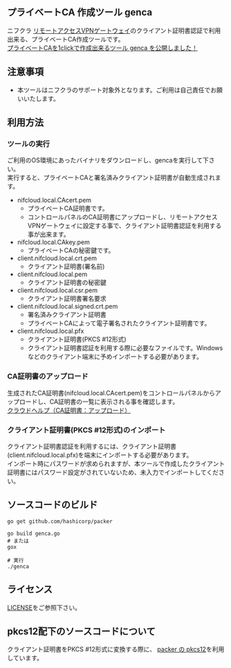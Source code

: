 ## プライベートCA 作成ツール genca

ニフクラ [リモートアクセスVPNゲートウェイ](https://pfs.nifcloud.com/service/ra_vpngw.htm)のクライアント証明書認証で利用出来る、プライベートCA作成ツールです。  
[プライベートCAを1clickで作成出来るツール genca を公開しました！](https://blog.pfs.nifcloud.com/20190410_genca)

## 注意事項

  * 本ツールはニフクラのサポート対象外となります。ご利用は自己責任でお願いいたします。

## 利用方法

### ツールの実行

  ご利用のOS環境にあったバイナリをダウンロードし、gencaを実行して下さい。  
  実行すると、プライベートCAと署名済みクライアント証明書が自動生成されます。  

* nifcloud.local.CAcert.pem
  * プライベートCA証明書です。
  * コントロールパネルのCA証明書にアップロードし、リモートアクセスVPNゲートウェイに設定する事で、クライアント証明書認証を利用する事が出来ます。
* nifcloud.local.CAkey.pem
  * プライベートCAの秘密鍵です。
* client.nifcloud.local.crt.pem
  * クライアント証明書(署名前)
* client.nifcloud.local.pem
  * クライアント証明書の秘密鍵
* client.nifcloud.local.csr.pem
  * クライアント証明書署名要求
* client.nifcloud.local.signed.crt.pem
  * 署名済みクライアント証明書
  * プライベートCAによって電子署名されたクライアント証明書です。
* client.nifcloud.local.pfx
  * クライアント証明書(PKCS #12形式)
  * クライアント証明書認証を利用する際に必要なファイルです。Windowsなどのクライアント端末に予めインポートする必要があります。

### CA証明書のアップロード

生成されたCA証明書(nifcloud.local.CAcert.pem)をコントロールパネルからアップロードし、CA証明書の一覧に表示される事を確認します。  
[クラウドヘルプ（CA証明書：アップロード）](https://pfs.nifcloud.com/help/ca/upload.htm)

### クライアント証明書(PKCS #12形式)のインポート

クライアント証明書認証を利用するには、クライアント証明書(client.nifcloud.local.pfx)を端末にインポートする必要があります。  
インポート時にパスワードが求められますが、本ツールで作成したクライアント証明書にはパスワード設定がされていないため、未入力でインポートしてください。  

## ソースコードのビルド

    go get github.com/hashicorp/packer

    go build genca.go 
    # または
    gox
    
    # 実行
    ./genca

## ライセンス

[LICENSE](./LICENSE)をご参照下さい。

## pkcs12配下のソースコードについて

クライアント証明書をPKCS #12形式に変換する際に、 [packer の pkcs12](https://github.com/hashicorp/packer/tree/master/builder/azure/pkcs12)を利用しています。


